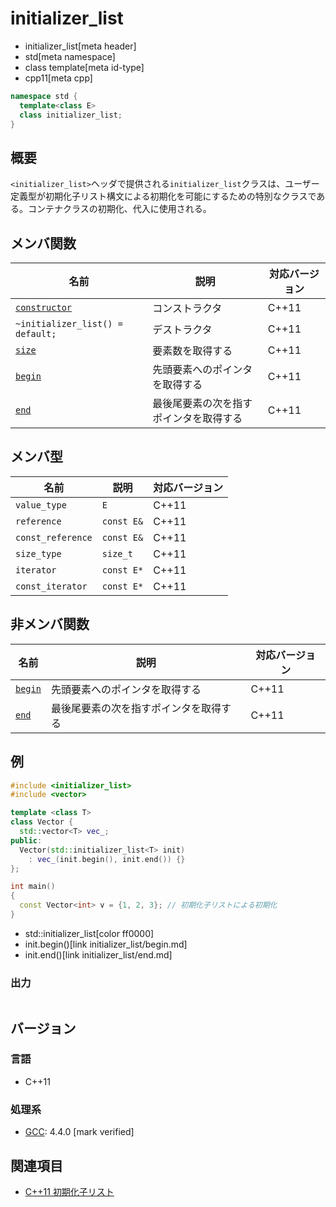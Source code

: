 # initializer_list
* initializer_list[meta header]
* std[meta namespace]
* class template[meta id-type]
* cpp11[meta cpp]

```cpp
namespace std {
  template<class E>
  class initializer_list;
}
```

## 概要
`<initializer_list>`ヘッダで提供される`initializer_list`クラスは、ユーザー定義型が初期化子リスト構文による初期化を可能にするための特別なクラスである。コンテナクラスの初期化、代入に使用される。


## メンバ関数

| 名前 | 説明 | 対応バージョン |
|--------------------------------|----------------|-------|
| [`constructor`](initializer_list/op_constructor.md) | コンストラクタ | C++11 |
| `~initializer_list() = default;`                      | デストラクタ | C++11 |
| [`size`](initializer_list/size.md)                  | 要素数を取得する | C++11 |
| [`begin`](initializer_list/begin.md)                | 先頭要素へのポインタを取得する | C++11 |
| [`end`](initializer_list/end.md)                    | 最後尾要素の次を指すポインタを取得する | C++11 |


## メンバ型

| 名前 | 説明 | 対応バージョン |
|-------------------|------------|-------|
| `value_type`      | `E` | C++11 |
| `reference`       | `const E&` | C++11 |
| `const_reference` | `const E&` | C++11 |
| `size_type`       | `size_t` | C++11 |
| `iterator`        | `const E*` | C++11 |
| `const_iterator`  | `const E*` | C++11 |


## 非メンバ関数

| 名前 | 説明 | 対応バージョン |
|-------------------|------------|-------|
| [`begin`](initializer_list/begin_free.md) | 先頭要素へのポインタを取得する | C++11 |
| [`end`](initializer_list/end_free.md)     | 最後尾要素の次を指すポインタを取得する | C++11 |


## 例
```cpp example
#include <initializer_list>
#include <vector>

template <class T>
class Vector {
  std::vector<T> vec_;
public:
  Vector(std::initializer_list<T> init)
    : vec_(init.begin(), init.end()) {}
};

int main()
{
  const Vector<int> v = {1, 2, 3}; // 初期化子リストによる初期化
}
```
* std::initializer_list[color ff0000]
* init.begin()[link initializer_list/begin.md]
* init.end()[link initializer_list/end.md]

### 出力
```
```

## バージョン
### 言語
- C++11

### 処理系
- [GCC](/implementation.md#gcc): 4.4.0 [mark verified]


## 関連項目
- [C++11 初期化子リスト](/lang/cpp11/initializer_lists.md)

